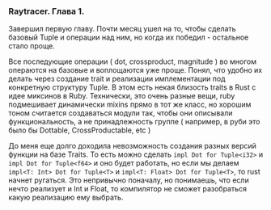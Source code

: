 ### Raytracer. Глава 1.

Завершил первую главу. Почти месяц ушел на то, чтобы сделать базовый Tuple и операции над ним, но когда их победил - остальное стало проще.

Все последующие операции ( dot, crossproduct, magnitude ) во многом операются на базовые и воплощаются уже проще. Понял, что удобно их делать через создание trait и реализации имплементации под конкретную структуру Tuple. В этом есть некая близость traits в Rust с идее миксинов в Ruby. Технически, это очень разные вещи, ruby подмешивает динамически mixins прямо в тот же класс, но хорошим тоном считается создаваться модули так, чтобы они описывали функциональность, а не принадлежность группе ( например, в руби это было бы Dottable, CrossProductable, etc )

До меня еще долго доходила невозможность создания разных версий функции на базе Traits. То есть можно сделать 
`impl Dot for Tuple<i32>` и `impl Dot for Tuple<f64>` и оно будет работать, но если мы делаем `impl<T: Int> Dot for Tuple<T>` и `impl<T: Float> Dot for Tuple<T>`, то rust начнет ругаться. Это непривычно поначалу, но понимаешь, что если нечто реализует и Int и Float, то компилятор не сможет разобраться какую реализацию ему выбрать.



